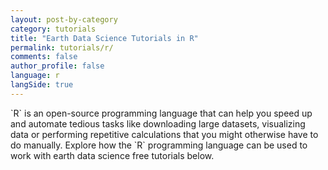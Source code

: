 ```yaml
---
layout: post-by-category
category: tutorials
title: "Earth Data Science Tutorials in R"
permalink: tutorials/r/
comments: false
author_profile: false
language: r
langSide: true
---
```


<div class='tag-landing-intro notice--success' markdown="1">
`R` is an open-source programming language that can help you speed up and automate
tedious tasks like downloading large datasets, visualizing data or performing
repetitive calculations that you might otherwise have to do manually. Explore
how the `R` programming language can be used to work with  earth data science
free tutorials below.
</div>
